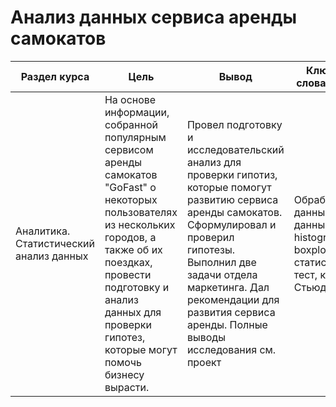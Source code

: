 # Анализ данных сервиса аренды самокатов

Раздел курса| Цель | Вывод |Ключевые слова проекта | Используемые библиотеки |Ключевые слова проекта
------------- |------------------|---------------- | ---------------- | ----------------------- | -----------------------
Аналитика. Статистический анализ данных |На основе информации, собранной популярным сервисом аренды самокатов "GoFast" о некоторых пользователях из нескольких городов, а также об их поездках, провести подготовку и анализ данных для проверки гипотез, которые могут помочь бизнесу вырасти.| Провел подготовку и исследовательский анализ для проверки гипотиз, которые помогут развитию сервиса аренды самокатов. Сформулировал и проверил гипотезы. Выполнил две задачи отдела маркетинга. Дал рекомендации для развития сервиса аренды. Полные выводы исследования см. проект | Обработка данных, анализ данных, histogram, boxplot, статистический тест, критерий Стьюдента | `Pandas`, `Python`, `Numpy`, `Matplotlib`, `Scipy` | маркетинговый аналитик, продуктовый аналитик, аналитик, analyst, аналитик данных, data analyst


